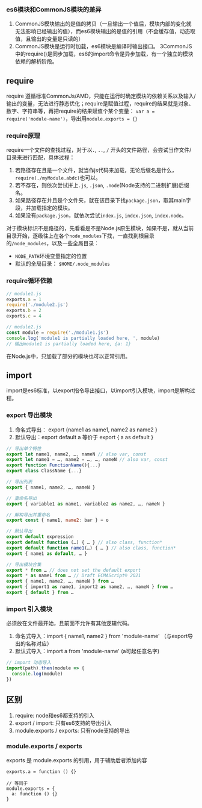 
### es6模块和CommonJS模块的差异
1. CommonJS模块输出的是值的拷贝（一旦输出一个值后，模块内部的变化就无法影响已经输出的值），而es6模块输出的是值的引用（不会缓存值，动态取值，且输出的变量是只读的）
2. CommonJS模块是运行时加载，es6模块是编译时输出接口。
3CommonJS中的require()是同步加载，es6的import命令是异步加载，有一个独立的模块依赖的解析阶段。

## require
require 遵循标准CommonJs/AMD，只能在运行时确定模块的依赖关系以及输入/输出的变量，无法进行静态优化；require是赋值过程，require的结果就是对象、数字、字符串等，再把require的结果赋值个某个变量： `var a = require('module-name')`，导出用`module.exports = {}`

### require原理
require一个文件的查找过程，对于以`.`, `..`, `/` 开头的文件路径，会尝试当作文件/目录来进行匹配，具体过程：
1. 若路径存在且是一个文件，就当作js代码来加载，无论后缀名是什么，`require(./myModule.abdc)`也可以。
2. 若不存在，则依次尝试拼上`.js`, `.json`, `.node`(Node支持的二进制扩展)后缀名。
3. 如果路径存在并且是个文件夹，就在该目录下找`package.json`，取其main字段，并加载指定的模块。
4. 如果没有`package.json`，就依次尝试`index.js`, `index.json`, `index.node`。

对于模块标识不是路径的，先看看是不是Node.js原生模块，如果不是，就从当前目录开始，逐级往上在各个`node_modules`下找，一直找到根目录的`/node_modules`，以及一些全局目录：
* `NODE_PATH`环境变量指定的位置
* 默认的全局目录： `$HOME/.node_modules`

### require循环依赖
```javascript
// module1.js
exports.a = 1
require('./module2.js')
exports.b = 2
exports.c = 4

// module2.js
const module = require('./module1.js')
console.log('module1 is partially loaded here, ', module)
// 输出module1 is partially loaded here, {a: 1}
```
在Node.js中，只加载了部分的模块也可以正常引用。

## import
import是es6标准，以export指令导出接口，以import引入模块，import是解构过程。
### export 导出模块
  1. 命名式导出： export {name1 as name1, name2 as name2 }
  2. 默认导出：export default a  等价于 export { a as default }
  ```javascript
  // 导出单个特性
  export let name1, name2, …, nameN // also var, const
  export let name1 = …, name2 = …, …, nameN // also var, const
  export function FunctionName(){...}
  export class ClassName {...}

  // 导出列表
  export { name1, name2, …, nameN }

  // 重命名导出
  export { variable1 as name1, variable2 as name2, …, nameN }

  // 解构导出并重命名
  export const { name1, name2: bar } = o

  // 默认导出
  export default expression
  export default function (…) { … } // also class, function*
  export default function name1(…) { … } // also class, function*
  export { name1 as default, … }

  // 导出模块合集
  export * from … // does not set the default export
  export * as name1 from … // Draft ECMAScript® 2O21
  export { name1, name2, …, nameN } from …
  export { import1 as name1, import2 as name2, …, nameN } from …
  export { default } from …

  ```

### import 引入模块
  必须放在文件最开始，且前面不允许有其他逻辑代码。
  1. 命名式导入：import { name1, name2 } from 'module-name' （与export导出的名称对应）
  2. 默认式导入：import a from 'module-name' (a可起任意名字)
  ```javascript
  // import 动态导入
  import(path).then(module => {
    console.log(module)
  })
  ```

## 区别
  1. require: node和es6都支持的引入
  2. export / import: 只有es6支持的导出引入
  3. module.exports / exports: 只有node支持的导出

### module.exports / exports
  exports 是 module.exports 的引用，用于辅助后者添加内容
  ```
  exports.a = function () {}

  // 等同于
  module.exports = {
    a: function () {}
  }
  ```
